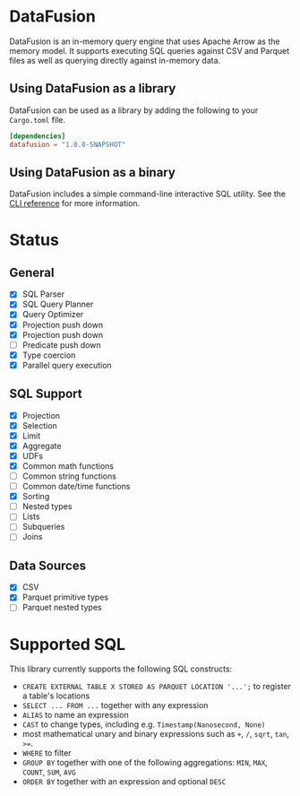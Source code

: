 <!---
  Licensed to the Apache Software Foundation (ASF) under one
  or more contributor license agreements.  See the NOTICE file
  distributed with this work for additional information
  regarding copyright ownership.  The ASF licenses this file
  to you under the Apache License, Version 2.0 (the
  "License"); you may not use this file except in compliance
  with the License.  You may obtain a copy of the License at

    http://www.apache.org/licenses/LICENSE-2.0

  Unless required by applicable law or agreed to in writing,
  software distributed under the License is distributed on an
  "AS IS" BASIS, WITHOUT WARRANTIES OR CONDITIONS OF ANY
  KIND, either express or implied.  See the License for the
  specific language governing permissions and limitations
  under the License.
-->

# DataFusion

DataFusion is an in-memory query engine that uses Apache Arrow as the memory model. It supports executing SQL queries against CSV and Parquet files as well as querying directly against in-memory data.

## Using DataFusion as a library

DataFusion can be used as a library by adding the following to your `Cargo.toml` file.

```toml
[dependencies]
datafusion = "1.0.0-SNAPSHOT"
```

## Using DataFusion as a binary

DataFusion includes a simple command-line interactive SQL utility. See the [CLI reference](docs/cli.md) for more information.

# Status

## General

- [x] SQL Parser
- [x] SQL Query Planner
- [x] Query Optimizer
- [x] Projection push down
- [x] Projection push down
- [ ] Predicate push down
- [x] Type coercion
- [x] Parallel query execution

## SQL Support

- [x] Projection
- [x] Selection
- [x] Limit
- [x] Aggregate
- [x] UDFs
- [x] Common math functions
- [ ] Common string functions
- [ ] Common date/time functions
- [x] Sorting
- [ ] Nested types
- [ ] Lists
- [ ] Subqueries
- [ ] Joins

## Data Sources

- [x] CSV
- [x] Parquet primitive types
- [ ] Parquet nested types

# Supported SQL

This library currently supports the following SQL constructs:

* `CREATE EXTERNAL TABLE X STORED AS PARQUET LOCATION '...';` to register a table's locations
* `SELECT ... FROM ...` together with any expression
* `ALIAS` to name an expression
* `CAST` to change types, including e.g. `Timestamp(Nanosecond, None)`
* most mathematical unary and binary expressions such as `+`, `/`, `sqrt`, `tan`, `>=`.
* `WHERE` to filter
* `GROUP BY` together with one of the following aggregations: `MIN`, `MAX`, `COUNT`, `SUM`, `AVG`
* `ORDER BY` together with an expression and optional `DESC`
